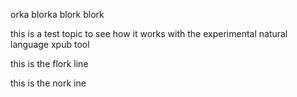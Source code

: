 orka blorka blork blork

this is a test topic to see how it works with the experimental natural language xpub tool

this is the flork line

<!-- dork
this is the dork line
 dork -->

<!-- mork
this is the mork line
 mork -->

this is the nork ine